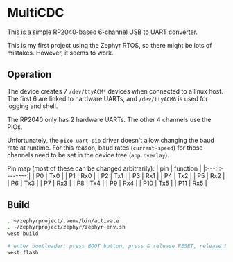 # MultiCDC
This is a simple RP2040-based 6-channel USB to UART converter.

This is my first project using the Zephyr RTOS, so there might be lots of
mistakes. However, it seems to work.


## Operation
The device creates 7 `/dev/ttyACM*` devices when connected to a linux host.
The first 6 are linked to hardware UARTs, and `/dev/ttyACM6` is used for
logging and shell.

The RP2040 only has 2 hardware UARTs. The other 4 channels use the PIOs.

Unfortunately, the `pico-uart-pio` driver doesn't allow changing the baud
rate at runtime. For this reason, baud rates (`current-speed`) for those
channels need to be set in the device tree (`app.overlay`).

Pin map (most of these can be changed arbitrarily):
| pin | function |
|:---:|:--------:|
| P0  | Tx0      |
| P1  | Rx0      |
| P2  | Tx1      |
| P3  | Rx1      |
| P4  | Tx2      |
| P5  | Rx2      |
| P6  | Tx3      |
| P7  | Rx3      |
| P8  | Tx4      |
| P9  | Rx4      |
| P10 | Tx5      |
| P11 | Rx5      |


## Build
```sh
. ~/zephyrproject/.venv/bin/activate
. ~/zephyrproject/zephyr/zephyr-env.sh 
west build

# enter bootloader: press BOOT button, press & release RESET, release BOOT
west flash
```

